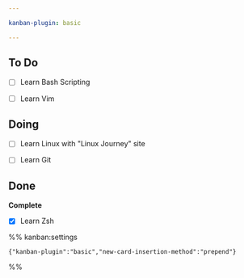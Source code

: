 ```yaml
---

kanban-plugin: basic

---
```


## To Do

- [ ] Learn Bash Scripting
- [ ] Learn Vim


## Doing

- [ ] Learn Linux with "Linux Journey" site
- [ ] Learn Git


## Done

**Complete**
- [x] Learn Zsh




%% kanban:settings
```
{"kanban-plugin":"basic","new-card-insertion-method":"prepend"}
```
%%